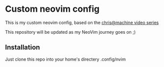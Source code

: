 # Custom neovim config

This is my custom neovim config, based on the [chris@machine video series](https://www.youtube.com/watch?v=ctH-a-1eUME&list=PLhoH5vyxr6Qq41NFL4GvhFp-WLd5xzIzZ)

This repository will be updated as my NeoVim journey goes on ;)

## Installation

Just clone this repo into your home's directery .config/nvim
